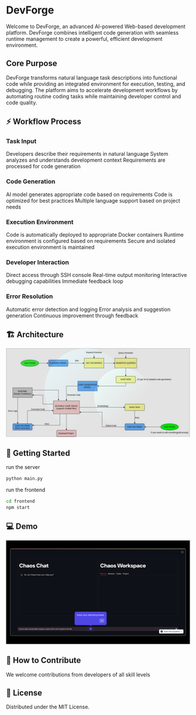 # DevForge

Welcome to DevForge, an advanced AI-powered Web-based development platform. DevForge combines intelligent code generation with seamless runtime management to create a powerful, efficient development environment.


## Core Purpose
DevForge transforms natural language task descriptions into functional code while providing an integrated environment for execution, testing, and debugging. The platform aims to accelerate development workflows by automating routine coding tasks while maintaining developer control and code quality.


## ⚡ Workflow Process

### Task Input

Developers describe their requirements in natural language
System analyzes and understands development context
Requirements are processed for code generation


### Code Generation

AI model generates appropriate code based on requirements
Code is optimized for best practices
Multiple language support based on project needs


### Execution Environment

Code is automatically deployed to appropriate Docker containers
Runtime environment is configured based on requirements
Secure and isolated execution environment is maintained


### Developer Interaction

Direct access through SSH console
Real-time output monitoring
Interactive debugging capabilities
Immediate feedback loop


### Error Resolution

Automatic error detection and logging
Error analysis and suggestion generation
Continuous improvement through feedback

## 🏗️ Architecture
<img src="image.png"></img>


## 🚀 Getting Started

run the server

```bash
python main.py
```
run the frontend
```bash
cd frontend
npm start
```

## 💻 Demo

[![image](https://github.com/BRArjun/DevForge/blob/master/Screenshot%20from%202025-05-05%2009-45-12.png)](https://app.supademo.com/demo/cm772cy1l0iphqao1s6y5e8vo)

## 🤝 How to Contribute
We welcome contributions from developers of all skill levels

## 📜 License
Distributed under the MIT License.

